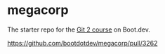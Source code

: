 # megacorp

The starter repo for the [Git 2 course](https://www.boot.dev/learn/learn-git-2) on Boot.dev.

https://github.com/bootdotdev/megacorp/pull/3262

